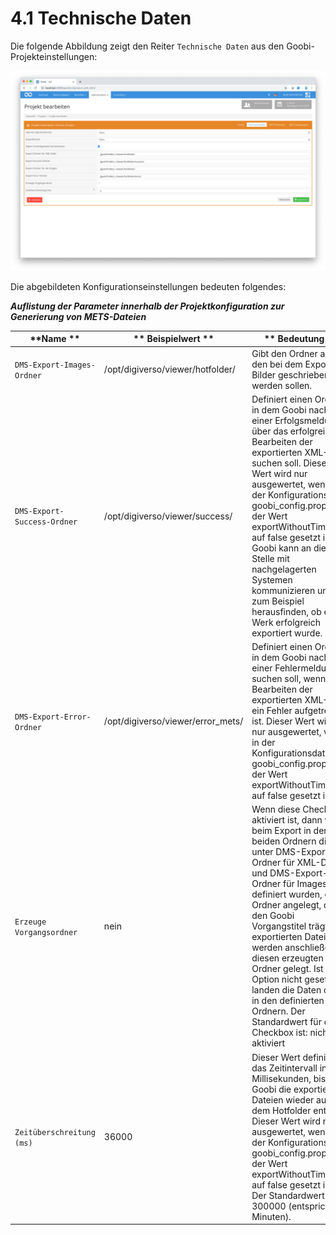 # 4.1 Technische Daten

Die folgende Abbildung zeigt den Reiter `Technische Daten` aus den Goobi- Projekteinstellungen:

![Technische Daten der Projektkonfiguration](../../.gitbook/assets/30-79d.png)

Die abgebildeten Konfigurationseinstellungen bedeuten folgendes:

_**Auflistung der Parameter innerhalb der Projektkonfiguration zur Generierung von METS-Dateien**_

| **Name  **                    | ** Beispielwert  **                 | ** Bedeutung **                                                                                                                                                                                                                                                                                                                                                                                                                                                  |
| ----------------------------- | ----------------------------------- | ---------------------------------------------------------------------------------------------------------------------------------------------------------------------------------------------------------------------------------------------------------------------------------------------------------------------------------------------------------------------------------------------------------------------------------------------------------------- |
| `DMS-Export-Images-Ordner  `  | /opt/digiverso/viewer/hotfolder/    | Gibt den Ordner an, in den bei dem Export die Bilder geschrieben werden sollen.                                                                                                                                                                                                                                                                                                                                                                                  |
| `DMS-Export-Success-Ordner`   | /opt/digiverso/viewer/success/      | Definiert einen Ordner, in dem Goobi nach einer Erfolgsmeldung über das erfolgreiche Bearbeiten der exportierten XML-Datei suchen soll. Dieser Wert wird nur ausgewertet, wenn in der Konfigurationsdatei goobi\_config.properties der Wert exportWithoutTimeLimit auf false gesetzt ist. Goobi kann an dieser Stelle mit nachgelagerten Systemen kommunizieren und so zum Beispiel herausfinden, ob ein Werk erfolgreich exportiert wurde.                      |
| `DMS-Export-Error-Ordner`     | /opt/digiverso/viewer/error\_mets/  | Definiert einen Ordner, in dem Goobi nach einer Fehlermeldung suchen soll, wenn beim Bearbeiten der exportierten XML-Datei ein Fehler aufgetreten ist. Dieser Wert wird nur ausgewertet, wenn in der Konfigurationsdatei goobi\_config.properties der Wert exportWithoutTimeLimit auf false gesetzt ist.                                                                                                                                                         |
| `Erzeuge Vorgangsordner`      | nein                                | Wenn diese Checkbox aktiviert ist, dann wird beim Export in den beiden Ordnern die unter DMS-Export-Ordner für XML-Datei und DMS-Export-Ordner für Images definiert wurden, ein Ordner angelegt, der den Goobi Vorgangstitel trägt. Die exportierten Dateien werden anschließend in diesen erzeugten Ordner gelegt. Ist diese Option nicht gesetzt, landen die Daten direkt in den definierten Ordnern. Der Standardwert für diese Checkbox ist: nicht aktiviert |
| `Zeitüberschreitung (ms) `    | 36000                               | Dieser Wert definiert das Zeitintervall in Millisekunden, bis Goobi die exportierten Dateien wieder aus dem Hotfolder entfernt. Dieser Wert wird nur ausgewertet, wenn in der Konfigurationsdatei goobi\_config.properties der Wert exportWithoutTimeLimit auf false gesetzt ist. Der Standardwert ist 300000 (entspricht 5 Minuten).                                                                                                                            |
